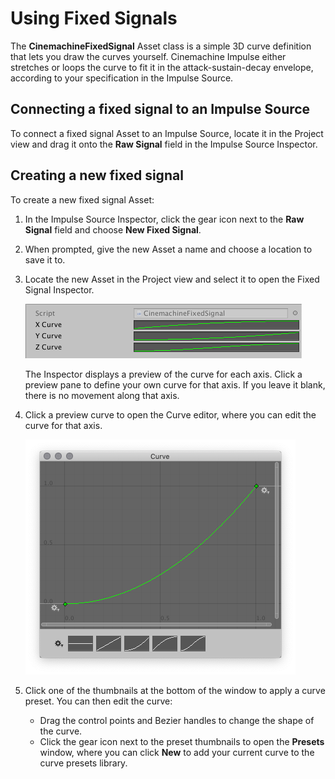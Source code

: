 # Using Fixed Signals

The **CinemachineFixedSignal** Asset class is a simple 3D curve definition that lets you draw the curves yourself. Cinemachine Impulse either stretches or loops the curve to fit it in the attack-sustain-decay envelope, according to your specification in the Impulse Source.

## Connecting a fixed signal to an Impulse Source

To connect a fixed signal Asset to an Impulse Source, locate it in the Project view and drag it onto the **Raw Signal** field in the Impulse Source Inspector.

## Creating a new fixed signal

To create a new fixed signal Asset:

1. In the Impulse Source Inspector, click the gear icon next to the **Raw Signal** field and choose **New Fixed Signal**.

2. When prompted, give the new Asset a name and choose a location to save it to.

3. Locate the new Asset in the Project view and select it to open the Fixed Signal Inspector.

   ![](Images/InspectorFixedSignalTiles_5c6c12e6dd83130d44febe48.png)

   The Inspector displays a preview of the curve for each axis. Click a preview pane to define your own curve for that axis. If you leave it blank, there is no movement along that axis.

4. Click a preview curve to open the Curve editor, where you can edit the curve for that axis.

   ![](Images/FixedSignalEditor_5c6c12e6dd83130d44febe49.png)

5. Click one of the thumbnails at the bottom of the window to apply a curve preset. You can then edit the curve:

    - Drag the control points and Bezier handles to change the shape of the curve.
    - Click the gear icon next to the preset thumbnails to open the **Presets** window, where you can click **New** to add your current curve to the curve presets library.